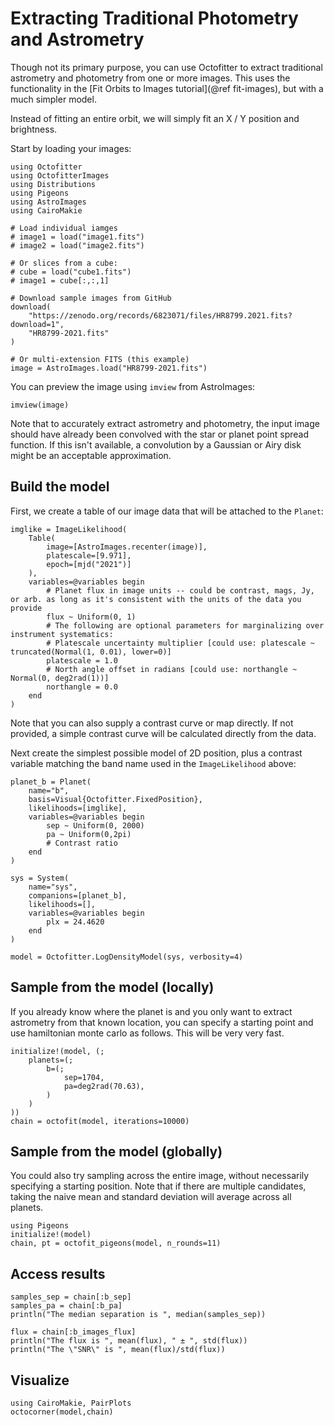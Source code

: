 # Extracting Traditional Photometry and Astrometry

Though not its primary purpose, you can use Octofitter to extract traditional astrometry and photometry from one or more images. This uses the functionality in the [Fit Orbits to Images tutorial](@ref fit-images), but with a much simpler model. 

Instead of fitting an entire orbit, we will simply fit an X / Y position and brightness.


Start by loading your images:
```@example 1
using Octofitter
using OctofitterImages
using Distributions
using Pigeons
using AstroImages
using CairoMakie

# Load individual iamges
# image1 = load("image1.fits")
# image2 = load("image2.fits")

# Or slices from a cube:
# cube = load("cube1.fits")
# image1 = cube[:,:,1] 

# Download sample images from GitHub
download(
    "https://zenodo.org/records/6823071/files/HR8799.2021.fits?download=1",
    "HR8799-2021.fits"
)

# Or multi-extension FITS (this example)
image = AstroImages.load("HR8799-2021.fits")
```

You can preview the image using `imview` from AstroImages:
```@example 1
imview(image)
```

Note that to accurately extract astrometry and photometry, the input image should have already been convolved with the star or planet point spread function. If this isn't available, a convolution by a Gaussian or Airy disk might be an acceptable approximation.

## Build the model

First, we create a table of our image data that will be attached to the `Planet`:

```@example 1
imglike = ImageLikelihood(
    Table(
        image=[AstroImages.recenter(image)],
        platescale=[9.971],
        epoch=[mjd("2021")]
    ),
    variables=@variables begin
        # Planet flux in image units -- could be contrast, mags, Jy, or arb. as long as it's consistent with the units of the data you provide
        flux ~ Uniform(0, 1)
        # The following are optional parameters for marginalizing over instrument systematics:
        # Platescale uncertainty multiplier [could use: platescale ~ truncated(Normal(1, 0.01), lower=0)]
        platescale = 1.0
        # North angle offset in radians [could use: northangle ~ Normal(0, deg2rad(1))]
        northangle = 0.0
    end
)
```
Note that you can also supply a contrast curve or map directly. If not provided, a simple contrast curve will be calculated directly from the data.

Next create the simplest possible model of 2D position, plus a contrast variable matching the band name used in the `ImageLikelihood` above:
```@example 1
planet_b = Planet(
    name="b",
    basis=Visual{Octofitter.FixedPosition},
    likelihoods=[imglike],
    variables=@variables begin
        sep ~ Uniform(0, 2000)
        pa ~ Uniform(0,2pi)
        # Contrast ratio
    end
)

sys = System(
    name="sys",
    companions=[planet_b],
    likelihoods=[],
    variables=@variables begin
        plx = 24.4620
    end
)

model = Octofitter.LogDensityModel(sys, verbosity=4)
```

## Sample from the model (locally)

If you already know where the planet is and you only want to extract astrometry from that known location, you can specify a starting point and use hamiltonian monte carlo as follows. This will be very very fast.
```@example 1
initialize!(model, (;
    planets=(;
        b=(;
            sep=1704,
            pa=deg2rad(70.63),
        )
    )
))
chain = octofit(model, iterations=10000)
```

## Sample from the model (globally)

You could also try sampling across the entire image, without necessarily specifying a starting position.
Note that if there are multiple candidates, taking the naive mean and standard deviation will average across all planets.
```@example 1
using Pigeons
initialize!(model)
chain, pt = octofit_pigeons(model, n_rounds=11)
```

## Access results
```@example 1
samples_sep = chain[:b_sep]
samples_pa = chain[:b_pa]
println("The median separation is ", median(samples_sep))

flux = chain[:b_images_flux]
println("The flux is ", mean(flux), " ± ", std(flux))
println("The \"SNR\" is ", mean(flux)/std(flux))
```

## Visualize
```@example 1
using CairoMakie, PairPlots
octocorner(model,chain)
```
